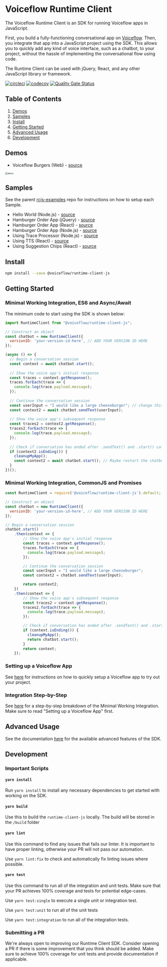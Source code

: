 # Voiceflow Runtime Client

The Voiceflow Runtime Client is an SDK for running Voiceflow apps in JavaScript. 

First, you build a fully-functioning conversational app on [Voiceflow](https://creator.voiceflow.com). Then, you integrate that app into a JavaScript project using the SDK. This allows you to quickly add any kind of voice interface, such as a chatbot, to your project, without the hassle of implementing the conversational flow using code.

The Runtime Client can be used with jQuery, React, and any other JavaScript library or framework. 

[![circleci](https://circleci.com/gh/voiceflow/runtime-client-js/tree/master.svg?style=shield&circle-token=a4447ba98e39b43cc47fd6da870ca68ff0ca5db0)](https://circleci.com/gh/voiceflow/runtime-client-js/tree/master)
[![codecov](https://codecov.io/gh/voiceflow/runtime-client-js/branch/master/graph/badge.svg?token=RYypRxePDX)](https://codecov.io/gh/voiceflow/runtime-client-js)
[![Quality Gate Status](https://sonarcloud.io/api/project_badges/measure?project=voiceflow_runtime-client-js&metric=alert_status&token=088b80f6baf3c958b609f31f64b65289bd4586dc)](https://sonarcloud.io/dashboard?id=voiceflow_runtime-client-js)



## Table of Contents

1. [Demos](#demos)
2. [Samples](#samples)
3. [Install](#install)
4. [Getting Started](#getting-started)
5. [Advanced Usage](#advanced-usage)
7. [Development](#api-reference)



## Demos

- Voiceflow Burgers (Web) - [source](https://voiceflow-burger.webflow.io/)

<img src="https://user-images.githubusercontent.com/5643574/106966841-17b9ee00-6714-11eb-868a-26751b7d560e.png" alt="demo" style="zoom:50%;" />

## Samples

See the parent [rcjs-examples](https://github.com/voiceflow/rcjs-examples) repo for instructions on how to setup each Sample.

- Hello World (Node.js) - [source](https://github.com/voiceflow/rcjs-examples/tree/master/hello-world)
- Hamburger Order App (jQuery) - [source](https://github.com/voiceflow/rcjs-examples/tree/master/hamburger-order-jQuery)
- Hamburger Order App (React) - [source](https://github.com/voiceflow/rcjs-examples/tree/master/hamburger-order-react)
- Hamburger Order App (Node.js) - [source](https://github.com/voiceflow/rcjs-examples/tree/master/hamburger-order)
- Using Trace Processor (Node.js) - [source](https://github.com/voiceflow/rcjs-examples/tree/master/trace-processor)
- Using TTS (React) - [source](https://github.com/voiceflow/rcjs-examples/tree/master/text-to-speech)
- Using Suggestion Chips (React) - [source](https://github.com/voiceflow/rcjs-examples/tree/master/suggestion-chips)


## Install

```bash
npm install --save @voiceflow/runtime-client-js
```

## Getting Started

### Minimal Working Integration, ES6 and Async/Await

The minimum code to start using the SDK is shown below:

```js
import RuntimeClient from "@voiceflow/runtime-client-js";

// Construct an object 
const chatbot = new RuntimeClient({
  versionID: 'your-version-id-here', // ADD YOUR VERSION ID HERE
});

(async () => {
  // Begin a conversation session
  const context = await chatbot.start();
  
  // Show the voice app's initial response
  const traces = context.getResponse();
  traces.forEach(trace => {
    console.log(trace.payload.message);
  });
  
  // Continue the conversation session
  const userInput = "I would like a large cheeseburger"; // change this string to what your app expects
  const context2 = await chatbot.sendText(userInput);
  
  // Show the voice app's subsequent response
  const traces2 = context2.getResponse();
  traces2.forEach(trace => {
    console.log(trace.payload.message);
  });
  
  // Check if conversation has ended after .sendText() and .start() calls
  if (context2.isEnding()) {
    cleanupMyApp();
    const context2 = await chatbot.start(); // Maybe restart the chatbot application with .start()
  }
})();
```



### Minimal Working Integration, CommonJS and Promises

```js
const RuntimeClient = require('@voiceflow/runtime-client-js').default;

// Construct an object 
const chatbot = new RuntimeClient({
  versionID: 'your-version-id-here', // ADD YOUR VERSION ID HERE
});

// Begin a conversation session
chatbot.start()
	.then(context => {
  		// Show the voice app's initial response
  		const traces = context.getResponse();
  		traces.forEach(trace => {
		  console.log(trace.payload.message);
		});

		// Continue the conversation session
		const userInput = "I would like a large cheeseburger";
		const context2 = chatbot.sendText(userInput);

		return context2;
	})
	.then(context => {
		// Show the voice app's subsequent response
		const traces2 = context.getResponse();
		traces2.forEach(trace => {
		  console.log(trace.payload.message);
		});

		// Check if conversation has ended after .sendText() and .start() calls
		if (context.isEnding()) {
		  cleanupMyApp();
		  return chatbot.start();
		}
		return context;
	});
```



### Setting up a Voiceflow App

See [here](docs/setting-up-vf-app.md) for instructions on how to quickly setup a Voiceflow app to try out your project.



### Integration Step-by-Step

See [here](docs/step-by-step.md) for a step-by-step breakdown of the Minimal Working Integration. Make sure to read "Setting up a Voiceflow App" first.



## Advanced Usage

See the documentation [here](docs/advanced-usage.md) for the available advanced features of the SDK.



## Development

### Important Scripts

#### `yarn install`

Run `yarn install` to install any necessary dependencies to get started with working on the SDK.

#### `yarn build`

Use this to build the `runtime-client-js` locally. The build will be stored in the `/build` folder

#### `yarn lint`

Use this command to find any issues that fails our linter. It is important to have proper linting, otherwise your PR will not pass our automation.

Use `yarn lint:fix` to check and automatically fix linting issues where possible.

#### `yarn test`

Use this command to run all of the integration and unit tests. Make sure that your PR achieves 100% coverage and tests for potential edge-cases. 

Use `yarn test:single` to execute a single unit or integration test.

Use `yarn test:unit` to run all of the unit tests

Use `yarn test:integration` to run all of the integration tests.



### Submitting a PR

We're always open to improving our Runtime Client SDK. Consider opening a PR if there is some improvement that you think should be added. Make sure to achieve 100% coverage for unit tests and provide documentation if applicable.
